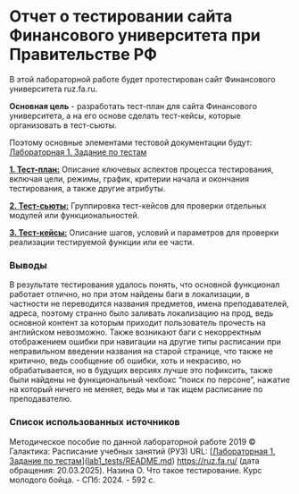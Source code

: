 # Отчет о тестировании сайта Финансового университета при Правительстве  РФ
В этой лабораторной работе будет протестирован сайт Финансового университета ruz.fa.ru. 

**Основная цель** - разработать тест-план для сайта Финансового университета, а на его основе сделать тест-кейсы, которые организовать в тест-сьюты.

Поэтому основные элементами тестовой документации будут:
[Лабораторная 1. Задание по тестам](lab1_tests/README.md)

**[1. Тест-план:](test_plan.md)** Описание ключевых аспектов процесса тестирования, включая цели, режимы, график, критерии начала и окончания тестирования, а также другие атрибуты.

**[2. Тест-сьюты:](test_suits.md)** Группировка тест-кейсов для проверки отдельных модулей или функциональностей.

**[3. Тест-кейсы:](test_cases.md)** Описание шагов, условий и параметров для проверки реализации тестируемой функции или ее части.

### Выводы
В результате тестирования удалось понять, что основной функционал работает отлично, но при этом найдены баги в локализации, в частности не переводится названия предметов, имена преподавателей, адреса, поэтому странно было заливать локализацию на прод, ведь основной контент за которым приходит пользователь прочесть на английском невозможно. Также возникают баги с некорректным отображением ошибки при навигации на другие типы расписании при неправильном введении названия на старой странице, что также не критично, ведь сообщение об ошибки, хоть и некрасиво, но обрабатывается, но в будущих версиях лучше это пофиксить, также были найдены не функциональный чекбокс “поиск по персоне”, нажатие на который ничего не меняет, ведь мы и так ищем расписание по преподавателю.

### Список использованных источников
Методическое пособие по данной лабораторной работе
2019 © Галактика: Расписание учебных занятий (РУЗ) URL: [[Лабораторная 1. Задание по тестам](https://ruz.fa.ru/)]([lab1_tests/README.md](https://ruz.fa.ru/)) https://ruz.fa.ru/ (дата обращения: 20.03.2025).
Назина О. Что такое тестирование. Курс молодого бойца. - СПб: 2024. - 592 с.

